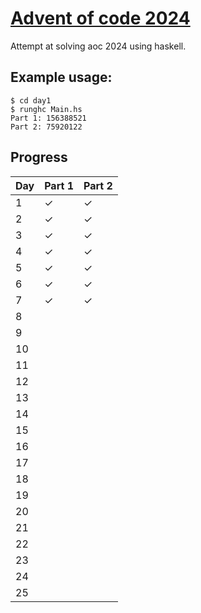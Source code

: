 # [Advent of code 2024](https://adventofcode.com/2024)
Attempt at solving aoc 2024 using haskell.

## Example usage:
```shell
$ cd day1
$ runghc Main.hs
Part 1: 156388521
Part 2: 75920122
```

## Progress
| Day | Part 1 | Part 2 |
| --- | ------ | ------ |
| 1   | ✓      | ✓      |
| 2   | ✓      | ✓      |
| 3   | ✓      | ✓      |
| 4   | ✓      | ✓      |
| 5   | ✓      | ✓      |
| 6   | ✓      | ✓      |
| 7   | ✓      | ✓      |
| 8   |        |        |
| 9   |        |        |
| 10  |        |        |
| 11  |        |        |
| 12  |        |        |
| 13  |        |        |
| 14  |        |        |
| 15  |        |        |
| 16  |        |        |
| 17  |        |        |
| 18  |        |        |
| 19  |        |        |
| 20  |        |        |
| 21  |        |        |
| 22  |        |        |
| 23  |        |        |
| 24  |        |        |
| 25  |        |        |

